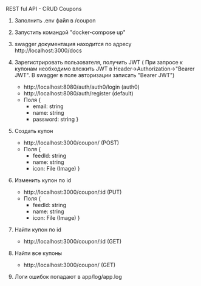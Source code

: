 REST ful API - CRUD Coupons

1. Заполнить .env файл в /coupon

2. Запустить командой "docker-compose up"

3. swagger документация находится по адресу http://localhost:3000/docs

4. Зарегистрировать пользователя, получить JWT (
    При запросе к купонам необходимо вложить JWT в Header->Authorization->"Bearer JWT". 
    В swagger в поле авторизации записать "Bearer JWT")
    - http://localhost:8080/auth/auth0/login (auth0)
    - http://localhost:8080/auth/register (default)
    - Поля {
        - email: string
        - name: string
        - password: string
    }

5. Создать купон
    - http://localhost:3000/coupon/ (POST)
    - Поля {
        - feedId: string
        - name: string
        - icon: File (Image)
    }

6. Изменить купон по id
    - http://localhost:3000/coupon/:id (PUT)
    - Поля {
        - feedId: string
        - name: string
        - icon: File (Image)
    }

7. Найти купон по id
    - http://localhost:3000/coupon/:id (GET)
    
8. Найти все купоны 
    - http://localhost:3000/coupon/ (GET)

9. Логи ошибок попадают в app/log/app.log 